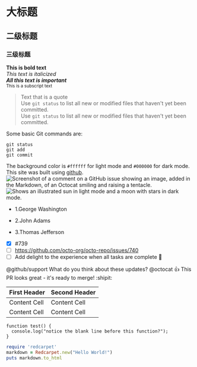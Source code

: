 # 大标题
## 二级标题
### 三级标题
**This is bold text**  
*This text is italicized*  
***All this text is important***  
<sub>This is a subscript text</sub>  
> Text that is a quote  
> Use `git status` to list all new or modified files that haven't yet been committed.  
Use `git status` to list all new or modified files that haven't yet been committed.  

Some basic Git commands are:
```
git status
git add
git commit
```  
The background color is `#ffffff` for light mode and `#000000` for dark mode.  
This site was built using [github](https://pages.github.com/).  
![Screenshot of a comment on a GitHub issue showing an image, added in the Markdown, of an Octocat smiling and raising a tentacle.](https://myoctocat.com/assets/images/base-octocat.svg)  
<picture>
  <source media="(prefers-color-scheme: dark)" srcset="https://user-images.githubusercontent.com/25423296/163456776-7f95b81a-f1ed-45f7-b7ab-8fa810d529fa.png">
  <source media="(prefers-color-scheme: light)" srcset="https://user-images.githubusercontent.com/25423296/163456779-a8556205-d0a5-45e2-ac17-42d089e3c3f8.png">
  <img alt="Shows an illustrated sun in light mode and a moon with stars in dark mode." src="https://user-images.githubusercontent.com/25423296/163456779-a8556205-d0a5-45e2-ac17-42d089e3c3f8.png">
</picture>  

- 1.George Washington
* 2.John Adams
+ 3.Thomas Jefferson  

- [x] #739
- [ ] https://github.com/octo-org/octo-repo/issues/740
- [ ] Add delight to the experience when all tasks are complete :tada:  

@github/support What do you think about these updates?
@octocat :+1: This PR looks great - it's ready to merge! :shipit:


| First Header  | Second Header |
| ------------- | ------------- |
| Content Cell  | Content Cell  |
| Content Cell  | Content Cell  |

```
function test() {
  console.log("notice the blank line before this function?");
}
```

```ruby
require 'redcarpet'
markdown = Redcarpet.new("Hello World!")
puts markdown.to_html
```

```![cfe9f895d18096a3ffdc9ef7d1d925a1](https://github.com/bingpogethub/test/assets/65434904/f044cb0e-9b71-4d04-b4f5-90c8048c366a)

